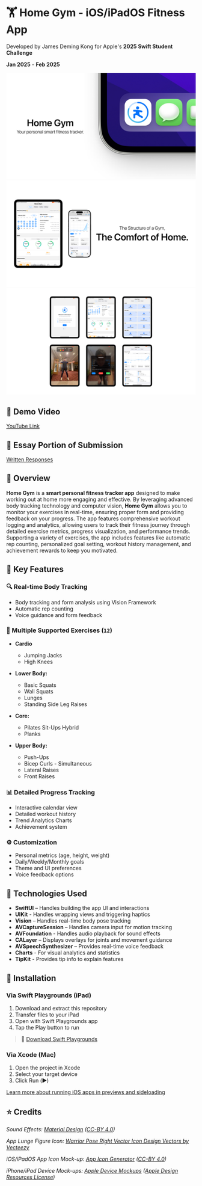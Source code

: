 # 🏋️ Home Gym - iOS/iPadOS Fitness App
Developed by James Deming Kong for Apple's **2025 Swift Student Challenge**

**Jan 2025** - **Feb 2025**

![Home Gym App Screen 1](Resources/Mockup_01.png)
![Home Gym App Screen 2](Resources/Mockup_02.png)
![Home Gym App Screen 3](Resources/Mockup_03.png)

## 🎥 Demo Video
[YouTube Link](https://www.youtube.com/watch?v=rw4rHrYH1G0)

## 📄 Essay Portion of Submission
[Written Responses](Written%20Responses.pdf)

## 📌 Overview
**Home Gym** is a **smart personal fitness tracker app** designed to make working out at home more engaging and effective. By leveraging advanced body tracking technology and computer vision, **Home Gym** allows you to monitor your exercises in real-time, ensuring proper form and providing feedback on your progress. The app features comprehensive workout logging and analytics, allowing users to track their fitness journey through detailed exercise metrics, progress visualization, and performance trends. Supporting a variety of exercises, the app includes features like automatic rep counting, personalized goal setting, workout history management, and achievement rewards to keep you motivated.

## 🎯 Key Features

### 🔍 Real-time Body Tracking
- Body tracking and form analysis using Vision Framework
- Automatic rep counting
- Voice guidance and form feedback

### 🏃 Multiple Supported Exercises (`12`)
- **Cardio** 
    - Jumping Jacks 
    - High Knees

- **Lower Body:** 
    - Basic Squats 
    - Wall Squats 
    - Lunges 
    - Standing Side Leg Raises

- **Core:** 
    - Pilates Sit-Ups Hybrid 
    - Planks
    
- **Upper Body:** 
    - Push-Ups 
    - Bicep Curls - Simultaneous 
    - Lateral Raises 
    - Front Raises

### 📊 Detailed Progress Tracking
- Interactive calendar view
- Detailed workout history
- Trend Analytics Charts
- Achievement system

### ⚙️ Customization
- Personal metrics (age, height, weight)
- Daily/Weekly/Monthly goals
- Theme and UI preferences
- Voice feedback options

## 🔧 Technologies Used

- **SwiftUI** – Handles building the app UI and interactions
- **UIKit** - Handles wrapping views and triggering haptics
- **Vision** – Handles real-time body pose tracking
- **AVCaptureSession** – Handles camera input for motion tracking
- **AVFoundation** - Handles audio playback for sound effects
- **CALayer** – Displays overlays for joints and movement guidance
- **AVSpeechSynthesizer** – Provides real-time voice feedback
- **Charts** - For visual analytics and statistics
- **TipKit** - Provides tip info to explain features

## 💾 Installation

### Via Swift Playgrounds (iPad)
1. Download and extract this repository
2. Transfer files to your iPad
3. Open with Swift Playgrounds app
4. Tap the Play button to run

> 📱 [Download Swift Playgrounds](https://apps.apple.com/us/app/swift-playground/id908519492)

### Via Xcode (Mac)
1. Open the project in Xcode
2. Select your target device
3. Click Run (▶️)

[Learn more about running iOS apps in previews and sideloading](https://developer.apple.com/documentation/xcode/running-your-app-in-simulator-or-on-a-device)

## ⭐️ Credits

_Sound Effects: [Material Design](https://m2.material.io/design/sound/sound-resources.html#) ([CC-BY 4.0](https://creativecommons.org/licenses/by/4.0/legalcode))_

_App Lunge Figure Icon: [Warrior Pose Right Vector Icon Design Vectors by Vecteezy](https://www.vecteezy.com/vector-art/20194203-warrior-pose-right-vector-icon-design)_

_iOS/iPadOS App Icon Mock-up: [App Icon Generator](https://www.figma.com/community/file/1087032899919287319) ([CC-BY 4.0](https://creativecommons.org/licenses/by/4.0/))_

_iPhone/iPad Device Mock-ups: [Apple Device Mockups](https://www.figma.com/community/file/1385659531316001292) ([Apple Design Resources License](https://developer.apple.com/support/downloads/terms/apple-design-resources/Apple-Design-Resources-License-20230621-English.pdf))_